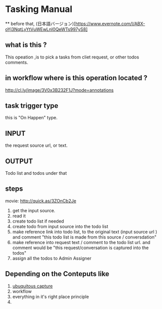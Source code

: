 Tasking Manual
========================================
** before that, (日本語バージョン)[https://www.evernote.com/l/ABX-oYj3NqtLyYtVuWEwLnI0QeWTs997yS8]


## what is this ? 
This opeation ,is to pick a tasks from cliet request, or other todos comments.
## in workflow where is this operation located ? 
http://cl.ly/image/3V0x3B232F1J?mode=annotations
## task trigger type
this is "On Happen" type. 
## INPUT 
the request source url, or text.
## OUTPUT
Todo list and todos under that
## steps 
movie: http://quick.as/3ZOnCb2Je
1. get the input source.
2. read it
3. create todo list if needed
4. create todo from input source into the todo list
5. make reference link into todo list, to the original text (input source url ) and comment "this todo list is made from this source / conversdation"
6. make reference into request text / comment to the todo list url. and comment would be "this request/conversation is captured into the todos" 
7. assign all the todos to Admin Assigner

## Depending on the Conteputs like 
1. [ubuquitous capture](https://github.com/toukubo/new_os/blob/09b991ec948a4e4f946d64b0191e6554c2f1c888/Concepts/Ubiquitous%20Capture.md)
2. workflow 
3. everything in it's right place principle
4. 
